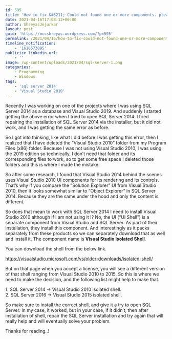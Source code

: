```yaml
---
id: 595
title: 'How to fix &#8211; Could not found one or more components. please reinstall the application error.'
date: 2021-04-16T17:08:12+00:00
author: ShreyasJejurkar
layout: post
guid: 'https://mccshreyas.wordpress.com/?p=595'
permalink: /2021/04/16/how-to-fix-could-not-found-one-or-more-components-please-reinstall-the-application-error/
timeline_notification:
    - '1618573095'
publicize_linkedin_url:
    - ''
image: /wp-content/uploads/2021/04/sql-server-1.png
categories:
    - Programming
    - Windows
tags:
    - 'sql server 2014'
    - 'Visual Studio 2010'
---
```


Recently I was working on one of the projects where I was using SQL Server 2014 as a database and Visual Studio 2019. And suddenly I started getting the above error when I tried to open SQL Server 2014. I tried repairing the installation of SQL Server 2014 via the installer, but it did not work, and I was getting the same error as before.

So I got into thinking, like what I did before I was getting this error, then I realized that I have deleted the “Visual Studio 2010” folder from my Program Files (x86) folder. Because I was not using Visual Studio 2010, I was using the 2019 edition so technically, I don’t need that folder and its corresponding files to work, so to get some free space I deleted those folders and this is where I made the mistake.

So after some research, I found that Visual Studio 2014 behind the scenes uses Visual Studio 2010 UI components for its rendering and its controls. That’s why if you compare the “Solution Explorer” UI from Visual Studio 2010, then it looks somewhat similar to “Object Explorer” in SQL Server 2014. Because they are the same under the hood and only the content is different.

So does that mean to work with SQL Server 2014 I need to install Visual Studio 2010 although if I am not using it !? No, the UI (“UI Shell”) is a separate component from Visual Studio and SQL Server. As part of their installation, they install this component. And interestingly as it packs separately from these products so we can separately download that as well and install it. The component name is **Visual Studio Isolated Shell**.

You can download the shell from the below link.

<https://visualstudio.microsoft.com/vs/older-downloads/isolated-shell/>

But on that page when you accept a license, you will see a different version of that shell ranging from Visual Studio 2010 to 2015. So this is where we need to make the decision, and the following list might help to make that.

1\. SQL Server 2014 -&gt; Visual Studio 2010 isolated shell.   
2\. SQL Server 2016 -&gt; Visual Studio 2015 isolated shell.

So make sure to install the correct shell, and give it a try to open SQL Server. In my case, it worked, but in your case, if it didn’t, then after installation of shell, repair the SQL Server installation and try again that will really help and will eventually solve your problem.   
  
Thanks for reading..!